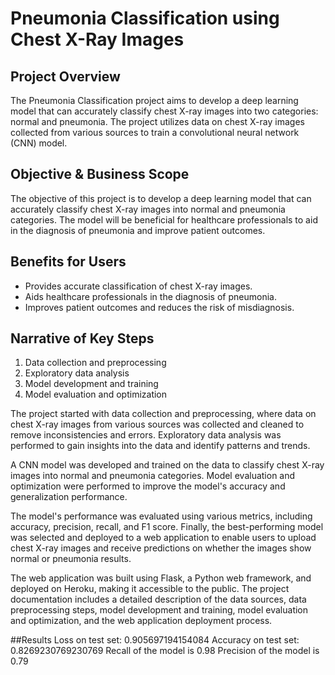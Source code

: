 # Pneumonia Classification using Chest X-Ray Images

## Project Overview
The Pneumonia Classification project aims to develop a deep learning model that can accurately classify chest X-ray images into two categories: normal and pneumonia. The project utilizes data on chest X-ray images collected from various sources to train a convolutional neural network (CNN) model.

## Objective & Business Scope
The objective of this project is to develop a deep learning model that can accurately classify chest X-ray images into normal and pneumonia categories. The model will be beneficial for healthcare professionals to aid in the diagnosis of pneumonia and improve patient outcomes.

## Benefits for Users
- Provides accurate classification of chest X-ray images.
- Aids healthcare professionals in the diagnosis of pneumonia.
- Improves patient outcomes and reduces the risk of misdiagnosis.

## Narrative of Key Steps
1. Data collection and preprocessing
2. Exploratory data analysis
3. Model development and training
4. Model evaluation and optimization

The project started with data collection and preprocessing, where data on chest X-ray images from various sources was collected and cleaned to remove inconsistencies and errors. Exploratory data analysis was performed to gain insights into the data and identify patterns and trends.

A CNN model was developed and trained on the data to classify chest X-ray images into normal and pneumonia categories. Model evaluation and optimization were performed to improve the model's accuracy and generalization performance.

The model's performance was evaluated using various metrics, including accuracy, precision, recall, and F1 score. Finally, the best-performing model was selected and deployed to a web application to enable users to upload chest X-ray images and receive predictions on whether the images show normal or pneumonia results.

The web application was built using Flask, a Python web framework, and deployed on Heroku, making it accessible to the public. The project documentation includes a detailed description of the data sources, data preprocessing steps, model development and training, model evaluation and optimization, and the web application deployment process.

##Results
Loss on test set:  0.905697194154084
Accuracy on test set:  0.8269230769230769
Recall of the model is 0.98
Precision of the model is 0.79

